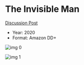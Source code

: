 # The Invisible Man

[Discussion Post](https://www.avsforum.com/threads/bass-eq-for-filtered-movies.2995212/post-59394686)

* Year: 2020
* Format: Amazon DD+

![img 0](https://i.imgur.com/HvZ0LGE.jpg)

![img 1](https://i.imgur.com/soF1fk7.png)

